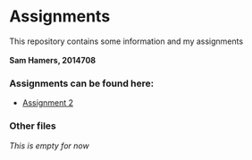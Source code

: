 # Assignments
This repository contains some information and my assignments
<br> </br>
<b>Sam Hamers, 2014708</b>

### Assignments can be found here:
* [Assignment 2](https://github.com/SamHamers/Assignments/blob/master/Assignment_2)

### Other files
<i>This is empty for now</i>
